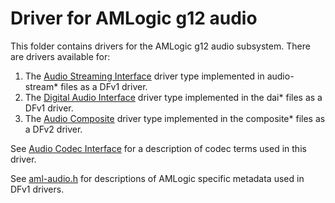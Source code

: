 # Driver for AMLogic g12 audio

This folder contains drivers for the AMLogic g12 audio subsystem. There are drivers available for:

1. The [Audio Streaming Interface](https://fuchsia.dev/fuchsia-src/development/audio/drivers/streaming.md)
   driver type implemented in audio-stream* files as a DFv1 driver.
2. The [Digital Audio Interface](https://fuchsia.dev/fuchsia-src/development/audio/drivers/dai.md) driver
   type implemented in the dai* files as a DFv1 driver.
3. The [Audio Composite](https://fuchsia.dev/fuchsia-src/development/audio/drivers/composite.md) driver type
   implemented in the composite* files as a DFv2 driver.

See [Audio Codec Interface](https://fuchsia.dev/fuchsia-src/development/audio/drivers/codec.md) for a
description of codec terms used in this driver.

See [aml-audio.h](https://cs.opensource.google/fuchsia/fuchsia/+/main:src/devices/lib/amlogic/include/soc/aml-common/aml-audio.h)
for descriptions of AMLogic specific metadata used in DFv1 drivers.
